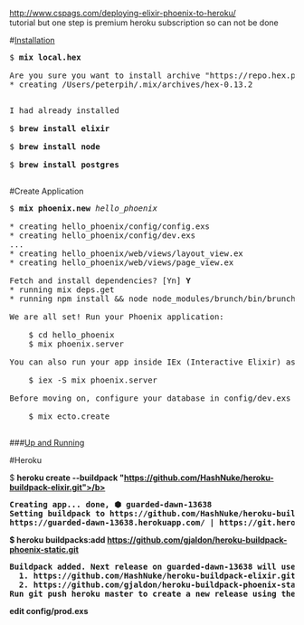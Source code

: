 http://www.cspags.com/deploying-elixir-phoenix-to-heroku/    
tutorial but one step is premium heroku subscription so can not be done


#[Installation](http://www.phoenixframework.org/docs/installation)

<pre>
$ <b>mix local.hex</b>

Are you sure you want to install archive "https://repo.hex.pm/installs/1.3.0/hex-0.13.2.ez"? [Yn] Y
* creating /Users/peterpih/.mix/archives/hex-0.13.2
</pre>

<pre>

I had already installed

$ <b>brew install elixir</b>

$ <b>brew install node</b>

$ <b>brew install postgres</b>

</pre>

#Create Application

<pre>
$ <b>mix phoenix.new</b> <em>hello_phoenix</em>

* creating hello_phoenix/config/config.exs
* creating hello_phoenix/config/dev.exs
...
* creating hello_phoenix/web/views/layout_view.ex
* creating hello_phoenix/web/views/page_view.ex

Fetch and install dependencies? [Yn] <b>Y</b>
* running mix deps.get
* running npm install && node node_modules/brunch/bin/brunch build

We are all set! Run your Phoenix application:

    $ cd hello_phoenix
    $ mix phoenix.server

You can also run your app inside IEx (Interactive Elixir) as:

    $ iex -S mix phoenix.server

Before moving on, configure your database in config/dev.exs and run:

    $ mix ecto.create
    
</pre>

###[Up and Running](http://www.phoenixframework.org/docs/up-and-running)

#Heroku

$ <b>heroku create --buildpack "https://github.com/HashNuke/heroku-buildpack-elixir.git">/b>

<pre>
Creating app... done, ⬢ guarded-dawn-13638
Setting buildpack to https://github.com/HashNuke/heroku-buildpack-elixir.git... done
https://guarded-dawn-13638.herokuapp.com/ | https://git.heroku.com/guarded-dawn-13638.git
</pre>

$ <b>heroku buildpacks:add https://github.com/gjaldon/heroku-buildpack-phoenix-static.git</b>

<pre>
Buildpack added. Next release on guarded-dawn-13638 will use:
  1. https://github.com/HashNuke/heroku-buildpack-elixir.git
  2. https://github.com/gjaldon/heroku-buildpack-phoenix-static.git
Run git push heroku master to create a new release using these buildpacks.
</pre>

edit config/prod.exs

<pre>

